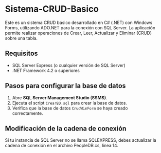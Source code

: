 # Sistema-CRUD-Basico
Este es un sistema CRUD básico desarrollado en C# (.NET) con Windows Forms, utilizando ADO.NET para la conexión con SQL Server. La aplicación permite realizar operaciones de Crear, Leer, Actualizar y Eliminar (CRUD) sobre una tabla.

## Requisitos
- SQL Server Express (o cualquier versión de SQL Server)
- .NET Framework 4.2 o superiores

## Pasos para configurar la base de datos
1. Abre **SQL Server Management Studio (SSMS)**.
2. Ejecuta el script `CrearBD.sql` para crear la base de datos.
3. Verifica que la base de datos `CrudWinForm` se haya creado correctamente.

## Modificación de la cadena de conexión
Si tu instancia de SQL Server no se llama SQLEXPRESS, debes actualizar la cadena de conexión en el archivo PeopleDB.cs, línea 14.
